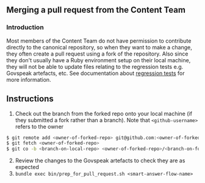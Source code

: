 ## Merging a pull request from the Content Team

### Introduction

Most members of the Content Team do not have permission to contribute directly to the canonical repository, so when they want to make a change, they often create a pull request using a fork of the repository. Also since they don't usually have a Ruby environment setup on their local machine, they will not be able to update
files relating to the regression tests e.g. Govspeak artefacts, etc. See documentation about [regression tests](../smart-answers-app-development/regression-tests.md) for more information.

## Instructions

1. Check out the branch from the forked repo onto your local machine (if they submitted a fork rather than a branch). Note that `<github-username>` refers to the owner

```bash
$ git remote add <owner-of-forked-repo> git@github.com:<owner-of-forked-repo>/smart-answers.git
$ git fetch <owner-of-forked-repo>
$ git co -b <branch-on-local-repo> <owner-of-forked-repo>/<branch-on-forked-repo>
```

2. Review the changes to the Govspeak artefacts to check they are as expected
3. `bundle exec bin/prep_for_pull_request.sh <smart-answer-flow-name>`
